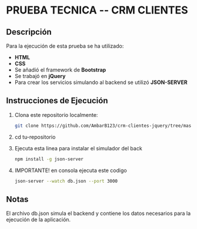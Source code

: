 # PRUEBA TECNICA -- CRM CLIENTES

## Descripción

Para la ejecución de esta prueba se ha utilizado:
- **HTML**
- **CSS**
- Se añadió el framework de **Bootstrap**
- Se trabajó en **jQuery**
- Para crear los servicios simulando al backend se utilizó **JSON-SERVER**

## Instrucciones de Ejecución


1. Clona este repositorio localmente:
   ```bash
   git clone https://github.com/AmbarB123/crm-clientes-jquery/tree/master


2. cd tu-repositorio


3. Ejecuta esta linea para instalar el simulador del back
   ```bash
   npm install -g json-server

4. IMPORTANTE! en consola ejecuta este codigo
     ```bash
   json-server --watch db.json --port 3000

## Notas
El archivo db.json simula el backend y contiene los datos necesarios para la ejecución de la aplicación.


